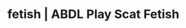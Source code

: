 ---
categories:
- NSFW Art
- Latex Fetish
- Mindful Kink
- Ethical Porn
- Immersive Erotica
image: /assets/images/1747713804809.webp
layout: post
schema:
  description: Premium adult content featuring ABDL Play, Scat Fetish. High-quality
    visuals with sensual themes.
  keywords:
  - Gender-Fluid
  - Tattooed Beauties
  - ABDL Play
  - Scat Fetish
  - ASMR Porn
  - Erotic Audiobooks
  - Sensual Cosplay
  name: 1747713804809 | ABDL Play Scat Fetish
  type: VisualArtwork
seo:
  description: Featured content with artistic Scat Fetish, ABDL Play. HD images available.
  keywords: Scat Fetish, ABDL Play
  og_image: /assets/images/1747713804809.webp
  schema_type: VisualArtwork
tags:
- '#fetish'
- ABDL Play
- Scat Fetish
title: fetish | ABDL Play Scat Fetish
---